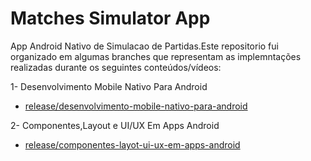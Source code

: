# Matches Simulator App

App Android Nativo de Simulacao de Partidas.Este repositorio fui organizado em algumas branches que representam as implemntações realizadas durante os seguintes conteúdos/vídeos:

1- Desenvolvimento Mobile Nativo Para Android
- [release/desenvolvimento-mobile-nativo-para-android](https://github.com/rsmaurilho/dio-matches-simulator/tree/release/desenvolvimento-mobile-nativo-para-android)

2- Componentes,Layout e UI/UX Em Apps Android
- [release/componentes-layot-ui-ux-em-apps-android](https://github.com/rsmaurilho/dio-matches-simulator/tree/release/componentes-layout-ui-ux-em-apps-android)
